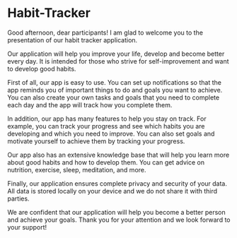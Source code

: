 # Habit-Tracker
Good afternoon, dear participants! I am glad to welcome you to the presentation of our habit tracker application.

Our application will help you improve your life, develop and become better every day. It is intended for those who strive for self-improvement and want to develop good habits.

First of all, our app is easy to use. You can set up notifications so that the app reminds you of important things to do and goals you want to achieve. You can also create your own tasks and goals that you need to complete each day and the app will track how you complete them.

In addition, our app has many features to help you stay on track. For example, you can track your progress and see which habits you are developing and which you need to improve. You can also set goals and motivate yourself to achieve them by tracking your progress.

Our app also has an extensive knowledge base that will help you learn more about good habits and how to develop them. You can get advice on nutrition, exercise, sleep, meditation, and more.

Finally, our application ensures complete privacy and security of your data. All data is stored locally on your device and we do not share it with third parties.

We are confident that our application will help you become a better person and achieve your goals. Thank you for your attention and we look forward to your support!
